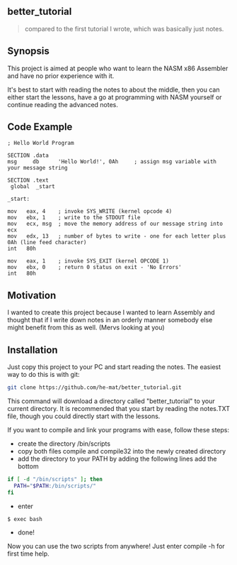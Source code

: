 ## better_tutorial

>compared to the first tutorial I wrote, which was basically just notes.


## Synopsis

This project is aimed at people who want to learn the NASM x86 Assembler and have no prior experience with it.

It's best to start with reading the notes to about the middle, then you can either start the lessons, have a go at
programming with NASM yourself or continue reading the advanced notes.


## Code Example
```assembly
; Hello World Program

SECTION .data
msg     db      'Hello World!', 0Ah     ; assign msg variable with your message string

SECTION .text
 global  _start

_start:

mov   eax, 4    ; invoke SYS_WRITE (kernel opcode 4)
mov   ebx, 1    ; write to the STDOUT file
mov   ecx, msg  ; move the memory address of our message string into ecx
mov   edx, 13   ; number of bytes to write - one for each letter plus 0Ah (line feed character)
int   80h

mov   eax, 1    ; invoke SYS_EXIT (kernel OPCODE 1)
mov   ebx, 0    ; return 0 status on exit - 'No Errors'
int   80h
```

## Motivation

I wanted to create this project because I wanted to learn Assembly and thought that if I write down notes in an orderly manner somebody else might benefit from this as well. (Mervs looking at you)


## Installation

Just copy this project to your PC and start reading the notes.
The easiest way to do this is with git:
```bash
git clone https://github.com/he-mat/better_tutorial.git
```
This command will download a directory called "better_tutorial" to your current directory.
It is recommended that you start by reading the notes.TXT file, though you could directly start with the lessons.

If you want to compile and link your programs with ease, follow these steps:
- create the directory /bin/scripts
- copy both files compile and compile32 into the newly created directory
- add the directory to your PATH by adding the following lines add the bottom
```bash
if [ -d "/bin/scripts" ]; then
  PATH="$PATH:/bin/scripts/"
fi
```
- enter 
```bash
$ exec bash
```
- done!

Now you can use the two scripts from anywhere! Just enter compile -h for first time help.
